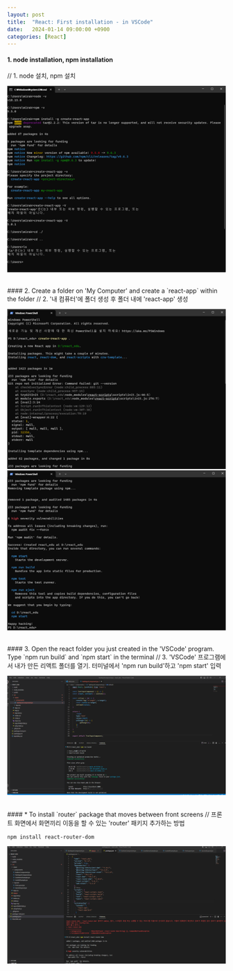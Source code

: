 ```yaml
---
layout: post
title:  "React: First installation - in VSCode"
date:   2024-01-14 09:00:00 +0900
categories: [React]
---
```


#### 1. node installation, npm installation   
// 1. node 설치, npm 설치   
   
![](https://raw.githubusercontent.com/mmmirrra/mmmirrra.github.io/main/_assets/reactInstall1.png)
   
<br />
#### 2. Create a folder on 'My Computer' and create a `react-app` within the folder   
// 2. '내 컴퓨터'에 폴더 생성 후 폴더 내에 'react-app' 생성   
   
![](https://raw.githubusercontent.com/mmmirrra/mmmirrra.github.io/main/_assets/reactInstall2.png)
![](https://raw.githubusercontent.com/mmmirrra/mmmirrra.github.io/main/_assets/reactInstall3.png)
   
<br />
#### 3. Open the react folder you just created in the 'VSCode' program. Type `npm run build` and `npm start` in the terminal   
// 3. 'VSCode' 프로그램에서 내가 만든 리액트 폴더를 열기. 터미널에서 'npm run build'하고 'npm start' 입력   
   
![](https://raw.githubusercontent.com/mmmirrra/mmmirrra.github.io/main/_assets/reactInstall4.png)
   
<br />
#### * To install `router` package that moves between front screens   
// 프론트 화면에서 화면끼리 이동을 할 수 있는 'router' 패키지 추가하는 방법   
   
```react
npm install react-router-dom
```
   
![](https://raw.githubusercontent.com/mmmirrra/mmmirrra.github.io/main/_assets/reactInstall5.png)
